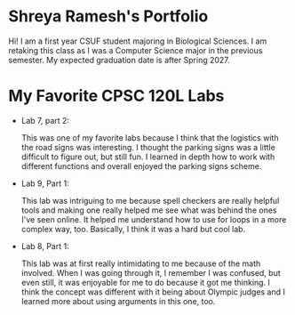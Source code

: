 # Shreya Ramesh's Portfolio

Hi! I am a first year CSUF student majoring in Biological Sciences. I am retaking this class 
as I was a Computer Science major in the previous semester. My expected graduation date is after Spring 2027. 

# My Favorite CPSC 120L Labs

* Lab 7, part 2: 

  This was one of my favorite labs because I think that the logistics with the road signs
  was interesting. I thought the parking signs was a little difficult to figure out, but still fun. 
  I learned in depth how to work with different functions and overall enjoyed the parking signs
  scheme.

* Lab 9, Part 1: 

  This lab was intriguing to me because spell checkers are really helpful tools and making one
  really helped me see what was behind the ones I've seen online. It helped me understand how to use
  for loops in a more complex way, too. Basically, I think it was a hard but cool lab. 

* Lab 8, Part 1: 

  This lab was at first really intimidating to me because of the math involved. When I was going
  through it, I remember I was confused, but even still, it was enjoyable for me to do because
  it got me thinking. I think the concept was different with it being about Olympic judges and 
  I learned more about using arguments in this one, too.
